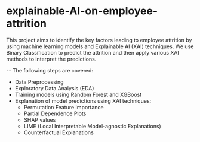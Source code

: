 # explainable-AI-on-employee-attrition
This project aims to identify the key factors leading to employee attrition by using machine learning models and Explainable AI (XAI) techniques. We use Binary Classification to predict the attrition and then apply various XAI methods to interpret the predictions.

--
The following steps are covered:
- Data Preprocessing
- Exploratory Data Analysis (EDA)
- Training models using Random Forest and XGBoost
- Explanation of model predictions using XAI techniques:
    -  Permutation Feature Importance
    -  Partial Dependence Plots
    -  SHAP values
    -  LIME (Local Interpretable Model-agnostic Explanations)
    -  Counterfactual Explanations
